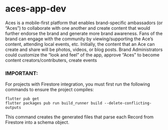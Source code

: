 # aces-app-dev

Aces is a mobile-first platform that enables brand-specific ambassadors (or “Aces”) to collaborate with one another and create content that would further endorse the brand and generate more brand awareness. Fans of the brand can engage with the community by viewing/supporting the Ace’s content, attending local events, etc. Initially, the content that an Ace can create and share will be photos, videos, or blog posts. Brand Administrators could customize the “look and feel” of the app, approve “Aces” to become content creators/contributers, create events

### IMPORTANT:

For projects with Firestore integration, you must first run the following commands to ensure the project compiles:

```
flutter pub get
flutter packages pub run build_runner build --delete-conflicting-outputs
```

This command creates the generated files that parse each Record from Firestore into a schema object.
